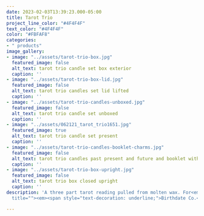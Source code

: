 ```yaml
---
date: 2023-02-03T13:39:23.000-05:00
title: Tarot Trio
project_line_color: "#4F4F4F"
text_color: "#4F4F4F"
color: "#FBFAF8"
categories:
- " products"
image_gallery:
- image: "../assets/tarot-trio-box.jpg"
  featured_image: false
  alt_text: tarot trio candle set box exterior
  caption: ''
- image: "../assets/tarot-trio-box-lid.jpg"
  featured_image: false
  alt_text: tarot trio candles set lid lifted
  caption: ''
- image: "../assets/tarot-trio-candles-unboxed.jpg"
  featured_image: false
  alt_text: tarot trio candle set unboxed
  caption: ''
- image: "../assets/062121_tarot_trio1651.jpg"
  featured_image: true
  alt_text: tarot trio candle set present
  caption: ''
- image: "../assets/tarot-trio-candles-booklet-charms.jpg"
  featured_image: false
  alt_text: tarot trio candles past present and future and booklet with charms
  caption: ''
- image: "../assets/tarot-trio-box-upright.jpg"
  featured_image: false
  alt_text: tarot trio box closed upright
  caption: ''
description: 'A three part tarot reading pulled from molten wax. For<em> </em><a href="https://birthdate.co/?utm_source=google&amp;utm_medium=paid&amp;utm_campaign=7860612191&amp;utm_content=117532200853&amp;utm_term=birthdate%20co&amp;gadid=533108453748&amp;gad=1&amp;gclid=CjwKCAjw3POhBhBQEiwAqTCuBqOCpwhPM72I2WvYsz-liedZP3MfOMtuiMGqrD7of5_Gka-UbDGyVhoCZgYQAvD_BwE"
  title=""><em><span style="text-decoration: underline;">Birthdate Co.</span></em></a>'

---
```

